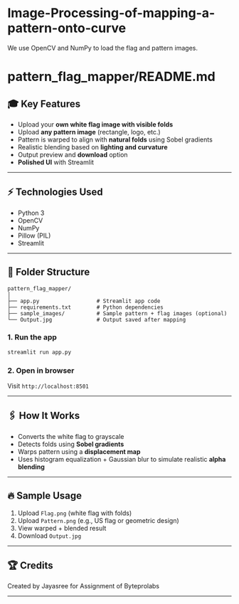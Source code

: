 # Image-Processing-of-mapping-a-pattern-onto-curve
We use OpenCV and NumPy to load the flag and pattern images. 
# pattern_flag_mapper/README.md

## 🎓 Key Features
- Upload your **own white flag image with visible folds**
- Upload **any pattern image** (rectangle, logo, etc.)
- Pattern is warped to align with **natural folds** using Sobel gradients
- Realistic blending based on **lighting and curvature**
- Output preview and **download** option
- **Polished UI** with Streamlit

---

## ⚡ Technologies Used
- Python 3
- OpenCV
- NumPy
- Pillow (PIL)
- Streamlit

---

## 📁 Folder Structure
```
pattern_flag_mapper/
│
├── app.py                  # Streamlit app code
├── requirements.txt        # Python dependencies
├── sample_images/          # Sample pattern + flag images (optional)
└── Output.jpg              # Output saved after mapping
```
### 1. Run the app
```bash
streamlit run app.py
```

### 2. Open in browser
Visit `http://localhost:8501`

---

## 🖇️ How It Works
- Converts the white flag to grayscale
- Detects folds using **Sobel gradients**
- Warps pattern using a **displacement map**
- Uses histogram equalization + Gaussian blur to simulate realistic **alpha blending**

---

## 🔥 Sample Usage
1. Upload `Flag.png` (white flag with folds)
2. Upload `Pattern.png` (e.g., US flag or geometric design)
3. View warped + blended result
4. Download `Output.jpg`

---

## 🏆 Credits
Created by Jayasree for Assignment of Byteprolabs

---
